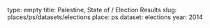 type: empty
title: Palestine, State of / Election Results
slug: places/ps/datasets/elections
place: ps
dataset: elections
year: 2014
